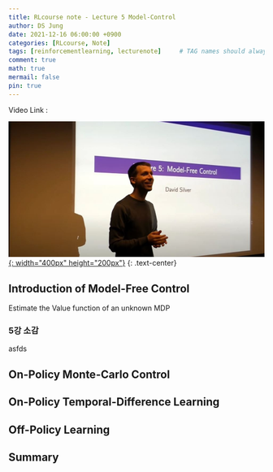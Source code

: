 ```yaml
---
title: RLcourse note - Lecture 5 Model-Control
author: DS Jung
date: 2021-12-16 06:00:00 +0900
categories: [RLcourse, Note]
tags: [reinforcementlearning, lecturenote]     # TAG names should always be lowercase
comment: true
math: true
mermail: false
pin: true
---
```


Video Link :

[![thumb1](/assets/pic/RL_lec5_thumb.JPG){: width="400px" height="200px"}](https://youtu.be/0g4j2k_Ggc4)
{: .text-center}

## Introduction of Model-Free Control

Estimate the Value function of an unknown MDP

### 5강 소감

asfds

## On-Policy Monte-Carlo Control

## On-Policy Temporal-Difference Learning

## Off-Policy Learning

## Summary
